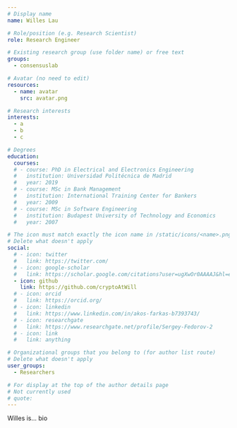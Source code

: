 ```yaml
---
# Display name
name: Willes Lau

# Role/position (e.g. Research Scientist)
role: Research Engineer

# Existing research group (use folder name) or free text
groups:
  - consensuslab

# Avatar (no need to edit)
resources:
  - name: avatar
    src: avatar.png

# Research interests
interests:
  - a
  - b
  - c

# Degrees
education:
  courses:
  # - course: PhD in Electrical and Electronics Engineering
  #   institution: Universidad Politécnica de Madrid
  #   year: 2019
  # - course: MSc in Bank Management
  #   institution: International Training Center for Bankers
  #   year: 2009
  # - course: MSc in Software Engineering
  #   institution: Budapest University of Technology and Economics
  #   year: 2007  

# The icon must match exactly the icon name in /static/icons/<name>.png
# Delete what doesn't apply
social:
  # - icon: twitter
  #   link: https://twitter.com/
  # - icon: google-scholar
  #   link: https://scholar.google.com/citations?user=ugXwOr0AAAAJ&hl=en&oi=ao
  - icon: github
    link: https://github.com/cryptoAtWill
  # - icon: orcid
  #   link: https://orcid.org/
  # - icon: linkedin
  #   link: https://www.linkedin.com/in/akos-farkas-b7393743/
  # - icon: researchgate
  #   link: https://www.researchgate.net/profile/Sergey-Fedorov-2
  # - icon: link
  #   link: anything

# Organizational groups that you belong to (for author list route)
# Delete what doesn't apply
user_groups:
  - Researchers

# For display at the top of the author details page
# Not currently used
# quote:
---
```


Willes is... bio
